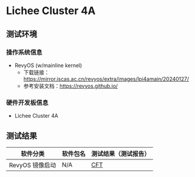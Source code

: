 # Lichee Cluster 4A

## 测试环境

### 操作系统信息

- RevyOS (w/mainline kernel)
    - 下载链接：https://mirror.iscas.ac.cn/revyos/extra/images/lpi4amain/20240127/
    - 参考安装文档：https://revyos.github.io/

### 硬件开发板信息

- Lichee Cluster 4A

## 测试结果

| 软件分类        | 软件包名 | 测试结果（测试报告） |
|-------------|----------|--------------------|
| RevyOS 镜像启动 | N/A      | [CFT][RevyOS]      |

[RevyOS]: ./RevyOS/README.md